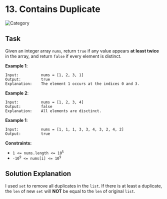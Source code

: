 # 13. Contains Duplicate
![Category](https://img.shields.io/badge/Difficulty-Easy-green)

## Task

Given an integer array `nums`, return `true` if any value appears **at least twice** in the array, and return `false` if
every element is distinct.

**Example 1**:

```
Input:          nums = [1, 2, 3, 1]
Output:         true
Explanation:    The element 1 occurs at the indices 0 and 3.
```

**Example 2**:

```
Input:          nums = [1, 2, 3, 4]
Output:         false
Explanation:    All elements are disctinct.
```

**Example 1**:

```
Input:          nums = [1, 1, 1, 3, 3, 4, 3, 2, 4, 2]
Output:         true
```

**Constraints:**

- <code>1 <= nums.length <= 10<sup>5</sup></code>
- <code>-10<sup>9</sup> <= nums[i] <= 10<sup>9</sup></code>


## Solution Explanation
I used `set` to remove all duplicates in the `list`. If there is at least a duplicate, the `len` of new `set` will **NOT**
be equal to the `len` of original `list`.
